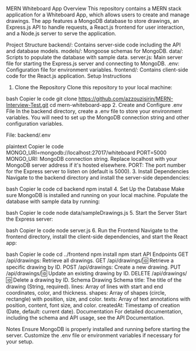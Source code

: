 MERN Whiteboard App
Overview
This repository contains a MERN stack application for a Whiteboard App, which allows users to create and manage drawings. The app features a MongoDB database to store drawings, an Express.js API to handle requests, a React.js frontend for user interaction, and a Node.js server to serve the application.

Project Structure
backend/: Contains server-side code including the API and database models.
models/: Mongoose schemas for MongoDB.
data/: Scripts to populate the database with sample data.
server.js: Main server file for starting the Express.js server and connecting to MongoDB.
.env: Configuration file for environment variables.
frontend/: Contains client-side code for the React.js application.
Setup Instructions
1. Clone the Repository
Clone this repository to your local machine:

bash
Copier le code
git clone https://github.com/azzouzisirin/MERN-Interview-Test.git
cd mern-whiteboard-app
2. Create and Configure .env File
In the backend directory, create a .env file to store your environment variables. You will need to set up the MongoDB connection string and other configuration variables.

File: backend/.env

plaintext
Copier le code
MONGO_URI=mongodb://localhost:27017/whiteboard
PORT=5000
MONGO_URI: MongoDB connection string. Replace localhost with your MongoDB server address if it's hosted elsewhere.
PORT: The port number for the Express server to listen on (default is 5000).
3. Install Dependencies
Navigate to the backend directory and install the server-side dependencies:

bash
Copier le code
cd backend
npm install
4. Set Up the Database
Make sure MongoDB is installed and running on your local machine. Populate the database with sample data by running:

bash
Copier le code
node data/sampleDrawings.js
5. Start the Server
Start the Express server:

bash
Copier le code
node server.js
6. Run the Frontend
Navigate to the frontend directory, install the client-side dependencies, and start the React app:

bash
Copier le code
cd ../frontend
npm install
npm start
API Endpoints
GET /api/drawings: Retrieve all drawings.
GET /api/drawings/:id: Retrieve a specific drawing by ID.
POST /api/drawings: Create a new drawing.
PUT /api/drawings/:id: Update an existing drawing by ID.
DELETE /api/drawings/:id: Delete a drawing by ID.
Schema
Drawing Schema
title: The title of the drawing (String, required).
lines: Array of lines with start and end coordinates, color, and thickness.
shapes: Array of shapes (circle, rectangle) with position, size, and color.
texts: Array of text annotations with position, content, font size, and color.
createdAt: Timestamp of creation (Date, default: current date).
Documentation
For detailed documentation, including the schema and API usage, see the API Documentation.

Notes
Ensure MongoDB is properly installed and running before starting the server.
Customize the .env file or environment variables if necessary for your setup.